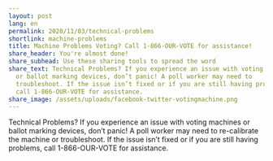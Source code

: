 ```yaml
---
layout: post
lang: en
permalink: 2020/11/03/technical-problems
shortlink: machine-problems
title: Machine Problems Voting? Call 1-866-OUR-VOTE for assistance!
share_header: You're almost done!
share_subhead: Use these sharing tools to spread the word
share_text: Technical Problems? If you experience an issue with voting machines
  or ballot marking devices, don’t panic! A poll worker may need to
  troubleshoot. If the issue isn’t fixed or if you are still having problems,
  call 1-866-OUR-VOTE for assistance.
share_image: /assets/uploads/facebook-twitter-votingmachine.png
---
```

Technical Problems? If you experience an issue with voting machines or ballot marking devices, don’t panic! A poll worker may need to re-calibrate the machine or troubleshoot. If the issue isn’t fixed or if you are still having problems, call 1-866-OUR-VOTE for assistance.